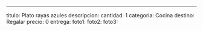 ---
titulo: Plato rayas azules
descripcion: 
cantidad: 1
categoria: Cocina
destino: Regalar
precio: 0
entrega: 
foto1: 
foto2: 
foto3: 
